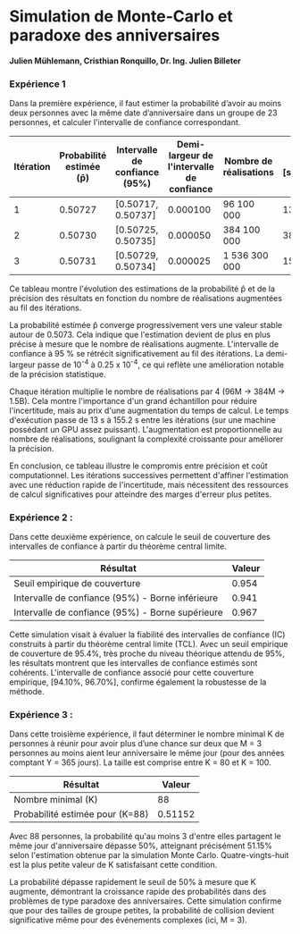# Simulation de Monte-Carlo et paradoxe des anniversaires

#### Julien Mühlemann, Cristhian Ronquillo, Dr. Ing. Julien Billeter

### Expérience 1 
Dans la première expérience, il faut estimer la probabilité d’avoir au moins deux personnes avec la même date d’anniversaire dans un groupe de 23 personnes, et calculer l'intervalle de confiance correspondant.

| **Itération** | **Probabilité estimée** (p̂) | **Intervalle de confiance** (95%) | **Demi-largeur de l'intervalle de confiance** | **Nombre de réalisations** | **Temps** [secondes] |
|---------------|------------------------------|-----------------------------------|-----------------------------------------------|----------------------------|----------------------|
| 1             | 0.50727                      | [0.50717, 0.50737]                | 0.000100                                      | 96 100 000                 | 13                   |
| 2             | 0.50730                      | [0.50725, 0.50735]                | 0.000050                                      | 384 100 000                | 38.9                 |
| 3             | 0.50731                      | [0.50729, 0.50734]                | 0.000025                                      | 1 536 300 000              | 155.2                |

Ce tableau montre l'évolution des estimations de la probabilité p̂ et de la précision des résultats en fonction du nombre de réalisations augmentées au fil des itérations.

La probabilité estimée p̂ converge progressivement vers une valeur stable autour de 0.5073. Cela indique que l'estimation devient de plus en plus précise à mesure que le nombre de réalisations augmente. L'intervalle de confiance à 95 % se rétrécit significativement au fil des itérations. La demi-largeur passe de 10<sup>-4</sup> à 0.25 x 10<sup>-4</sup>, ce qui reflète une amélioration notable de la précision statistique.

Chaque itération multiplie le nombre de réalisations par 4 (96M → 384M → 1.5B). Cela montre l'importance d'un grand échantillon pour réduire l'incertitude, mais au prix d'une augmentation du temps de calcul. Le temps d'exécution passe de 13 s à 155.2 s entre les itérations (sur une machine possédant un GPU assez puissant). L'augmentation est proportionnelle au nombre de réalisations, soulignant la complexité croissante pour améliorer la précision.

En conclusion, ce tableau illustre le compromis entre précision et coût computationnel. Les itérations successives permettent d'affiner l'estimation avec une réduction rapide de l'incertitude, mais nécessitent des ressources de calcul significatives pour atteindre des marges d'erreur plus petites.

### Expérience 2 :
Dans cette deuxième expérience, on calcule le seuil de couverture des intervalles de confiance à partir du théorème central limite.

| **Résultat**                                     | **Valeur** |
|--------------------------------------------------|------------|
| Seuil empirique de couverture                    | 0.954      |
| Intervalle de confiance (95%) - Borne inférieure | 0.941      |
| Intervalle de confiance (95%) - Borne supérieure | 0.967      |

Cette simulation visait à évaluer la fiabilité des intervalles de confiance (IC) construits 
à partir du théorème central limite (TCL). Avec un seuil empirique de couverture de 95.4%, 
très proche du niveau théorique attendu de 95%, les résultats montrent que les intervalles de confiance estimés sont cohérents. 
L'intervalle de confiance associé pour cette couverture empirique, [94.10%, 96.70%], 
confirme également la robustesse de la méthode.

### Expérience 3 : 
Dans cette troisième expérience, il faut déterminer le nombre minimal K de personnes à réunir pour avoir plus d’une chance sur deux que M = 3 personnes au moins aient leur anniversaire
le même jour (pour des années comptant Y = 365 jours). La taille est comprise entre K = 80 et K = 100.

| **Résultat**                      | **Valeur**   |
|-----------------------------------|--------------|
| Nombre minimal \(K\)              | 88           |
| Probabilité estimée pour \(K=88\) | 0.51152      |

Avec 88 personnes, la probabilité qu'au moins 3 d'entre elles partagent le même jour d'anniversaire 
dépasse 50%, atteignant précisément 51.15% selon l'estimation obtenue par la simulation Monte Carlo. 
Quatre-vingts-huit est la plus petite valeur de K satisfaisant cette condition.  

La probabilité dépasse rapidement le seuil de 50% à mesure que K augmente, 
démontrant la croissance rapide des probabilités dans des problèmes de type paradoxe des anniversaires. 
Cette simulation confirme que pour des tailles de groupe petites, 
la probabilité de collision devient significative même pour des événements complexes (ici, M = 3).